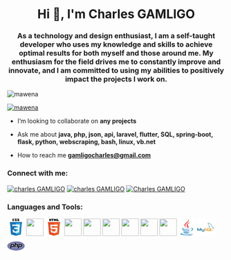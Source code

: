 <h1 align="center">Hi 👋, I'm Charles GAMLIGO</h1>
<h3 align="center">As a technology and design enthusiast, I am a self-taught developer who uses my knowledge and skills to achieve optimal results for both myself and those around me. My enthusiasm for the field drives me to constantly improve and innovate, and I am committed to using my abilities to positively impact the projects I work on.</h3>

<p align="left"> <img src="https://komarev.com/ghpvc/?username=mawena&label=Profile%20views&color=0e75b6&style=flat" alt="mawena" /> </p>

<p align="left"> <a href="https://github.com/ryo-ma/github-profile-trophy"><img src="https://github-profile-trophy.vercel.app/?username=mawena" alt="mawena" /></a> </p>

- I’m looking to collaborate on **any projects**

- Ask me about **java, php, json, api, laravel, flutter, SQL, spring-boot, flask, python, webscraping, bash, linux, vb.net**

- How to reach me **gamligocharles@gmail.com**

<h3 align="left">Connect with me:</h3>
<p align="left">
<a href="https://twitter.com/DieuGamligo" target="blank"><img align="center" src="https://raw.githubusercontent.com/rahuldkjain/github-profile-readme-generator/master/src/images/icons/Social/twitter.svg" alt="charles GAMLIGO" height="30" width="40" /></a>
<a href="https://www.linkedin.com/in/charles-gamligo-54a339187" target="blank"><img align="center" src="https://raw.githubusercontent.com/rahuldkjain/github-profile-readme-generator/master/src/images/icons/Social/linked-in-alt.svg" alt="charles GAMLIGO" height="30" width="40" /></a>
<a href="https://www.facebook.com/charles.gamligo" target="blank"><img align="center" src="https://raw.githubusercontent.com/rahuldkjain/github-profile-readme-generator/master/src/images/icons/Social/facebook.svg" alt="Charles GAMLIGO" height="30" width="40" /></a>
</p>

<h3 align="left">Languages and Tools:</h3>
<p align="left"> 
<img src="https://raw.githubusercontent.com/devicons/devicon/master/icons/css3/css3-original-wordmark.svg" alt="css3" width="40" height="40"/>
<img src="https://cdn.jsdelivr.net/gh/devicons/devicon/icons/laravel/laravel-plain.svg" width="40" height="40"/>
<img src="https://raw.githubusercontent.com/devicons/devicon/master/icons/html5/html5-original-wordmark.svg" alt="html5" width="40" height="40"/>
<img src="https://cdn.jsdelivr.net/gh/devicons/devicon/icons/flutter/flutter-original.svg" width="40" height="40" />
<img src="https://cdn.jsdelivr.net/gh/devicons/devicon/icons/spring/spring-original-wordmark.svg" width="40" height="40" />
<img src="https://cdn.jsdelivr.net/gh/devicons/devicon/icons/python/python-original-wordmark.svg" width="40" height="40" />
<img src="https://cdn.jsdelivr.net/gh/devicons/devicon/icons/flask/flask-original-wordmark.svg" width="40" height="40" />
<img src="https://cdn.jsdelivr.net/gh/devicons/devicon/icons/bash/bash-original.svg" width="40" height="40" />
<img src="https://cdn.jsdelivr.net/gh/devicons/devicon/icons/linux/linux-original.svg" width="40" height="40" />
<img src="https://raw.githubusercontent.com/devicons/devicon/master/icons/java/java-original.svg" alt="java" width="40" height="40"/>
<img src="https://raw.githubusercontent.com/devicons/devicon/master/icons/mysql/mysql-original-wordmark.svg" alt="mysql" width="40" height="40"/>
<img src="https://raw.githubusercontent.com/devicons/devicon/master/icons/php/php-original.svg" alt="php" width="40" height="40"/>
</p>
